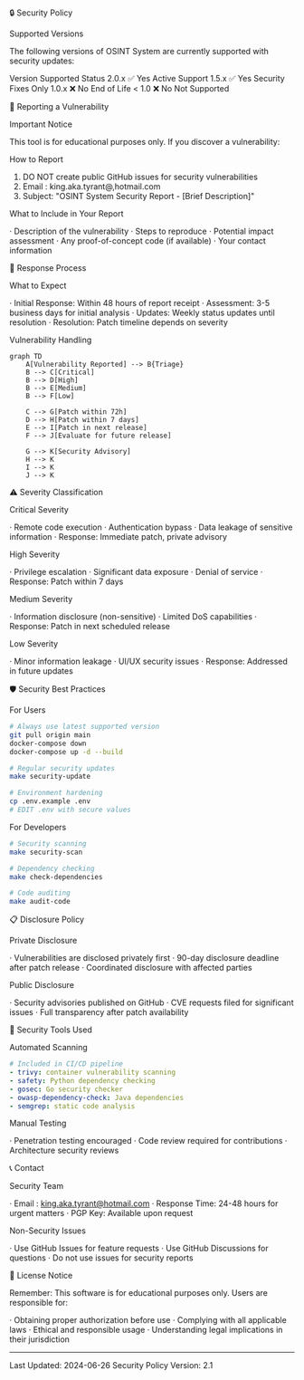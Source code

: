 🔒 Security Policy

Supported Versions

The following versions of OSINT System are currently supported with security updates:

Version Supported Status
2.0.x ✅ Yes Active Support
1.5.x ✅ Yes Security Fixes Only
1.0.x ❌ No End of Life
< 1.0 ❌ No Not Supported

🚨 Reporting a Vulnerability

Important Notice

This tool is for educational purposes only. If you discover a vulnerability:

How to Report

1. DO NOT create public GitHub issues for security vulnerabilities
2. Email : king.aka.tyrant@,hotmail.com
3. Subject: "OSINT System Security Report - [Brief Description]"

What to Include in Your Report

· Description of the vulnerability
· Steps to reproduce
· Potential impact assessment
· Any proof-of-concept code (if available)
· Your contact information

🔄 Response Process

What to Expect

· Initial Response: Within 48 hours of report receipt
· Assessment: 3-5 business days for initial analysis
· Updates: Weekly status updates until resolution
· Resolution: Patch timeline depends on severity

Vulnerability Handling

```mermaid
graph TD
    A[Vulnerability Reported] --> B{Triage}
    B --> C[Critical]
    B --> D[High] 
    B --> E[Medium]
    B --> F[Low]
    
    C --> G[Patch within 72h]
    D --> H[Patch within 7 days]
    E --> I[Patch in next release]
    F --> J[Evaluate for future release]
    
    G --> K[Security Advisory]
    H --> K
    I --> K
    J --> K
```

⚠️ Severity Classification

Critical Severity

· Remote code execution
· Authentication bypass
· Data leakage of sensitive information
· Response: Immediate patch, private advisory

High Severity

· Privilege escalation
· Significant data exposure
· Denial of service
· Response: Patch within 7 days

Medium Severity

· Information disclosure (non-sensitive)
· Limited DoS capabilities
· Response: Patch in next scheduled release

Low Severity

· Minor information leakage
· UI/UX security issues
· Response: Addressed in future updates

🛡️ Security Best Practices

For Users

```bash
# Always use latest supported version
git pull origin main
docker-compose down
docker-compose up -d --build

# Regular security updates
make security-update

# Environment hardening
cp .env.example .env
# EDIT .env with secure values
```

For Developers

```bash
# Security scanning
make security-scan

# Dependency checking
make check-dependencies

# Code auditing
make audit-code
```

📋 Disclosure Policy

Private Disclosure

· Vulnerabilities are disclosed privately first
· 90-day disclosure deadline after patch release
· Coordinated disclosure with affected parties

Public Disclosure

· Security advisories published on GitHub
· CVE requests filed for significant issues
· Full transparency after patch availability

🔧 Security Tools Used

Automated Scanning

```yaml
# Included in CI/CD pipeline
- trivy: container vulnerability scanning
- safety: Python dependency checking  
- gosec: Go security checker
- owasp-dependency-check: Java dependencies
- semgrep: static code analysis
```

Manual Testing

· Penetration testing encouraged
· Code review required for contributions
· Architecture security reviews

📞 Contact

Security Team

· Email : king.aka.tyrant@hotmail.com
· Response Time: 24-48 hours for urgent matters
· PGP Key: Available upon request

Non-Security Issues

· Use GitHub Issues for feature requests
· Use GitHub Discussions for questions
· Do not use issues for security reports

📜 License Notice

Remember: This software is for educational purposes only. Users are responsible for:

· Obtaining proper authorization before use
· Complying with all applicable laws
· Ethical and responsible usage
· Understanding legal implications in their jurisdiction

---

Last Updated: 2024-06-26
Security Policy Version: 2.1
